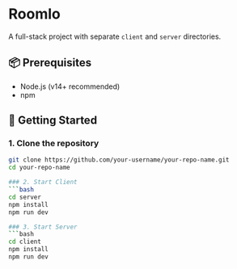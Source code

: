 ﻿# Roomlo

A full-stack project with separate `client` and `server` directories.

## 📦 Prerequisites

- Node.js (v14+ recommended)
- npm

## 🚀 Getting Started

### 1. Clone the repository

```bash
git clone https://github.com/your-username/your-repo-name.git
cd your-repo-name

### 2. Start Client
```bash
cd server
npm install
npm run dev

### 3. Start Server
```bash
cd client
npm install
npm run dev
